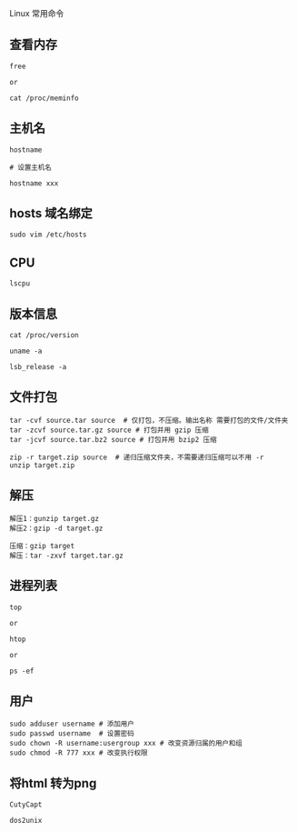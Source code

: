 Linux 常用命令

## 查看内存
```shell
free

or

cat /proc/meminfo
```

## 主机名

```shell
hostname

# 设置主机名

hostname xxx
```

## hosts 域名绑定

```shell
sudo vim /etc/hosts
```

## CPU

```shell
lscpu
```

## 版本信息

```shell
cat /proc/version

uname -a

lsb_release -a
```

## 文件打包

```shell
tar -cvf source.tar source  # 仅打包，不压缩。输出名称 需要打包的文件/文件夹
tar -zcvf source.tar.gz source # 打包并用 gzip 压缩
tar -jcvf source.tar.bz2 source # 打包并用 bzip2 压缩

zip -r target.zip source  # 递归压缩文件夹，不需要递归压缩可以不用 -r
unzip target.zip
```

## 解压

```shell
解压1：gunzip target.gz
解压2：gzip -d target.gz

压缩：gzip target
解压：tar -zxvf target.tar.gz
```

## 进程列表

```shell
top

or

htop

or

ps -ef 
```

## 用户

```shell
sudo adduser username # 添加用户
sudo passwd username  # 设置密码
sudo chown -R username:usergroup xxx # 改变资源归属的用户和组
sudo chmod -R 777 xxx # 改变执行权限
```

## 将html 转为png

```shell
CutyCapt

dos2unix
```